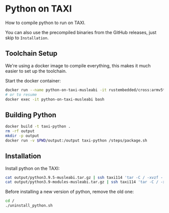 # Python on TAXI
How to compile python to run on TAXI.

You can also use the precompiled binaries from the GitHub releases, just skip to `Installation`.


## Toolchain Setup
We're using a docker image to compile everything, this makes it much easier to set up the toolchain.

Start the docker container:
```bash
docker run --name python-on-taxi-musleabi -it rustembedded/cross:armv5te-unknown-linux-musleabi /bin/bash
# or to resume
docker exec -it python-on-taxi-musleabi bash
```

## Building Python
```bash
docker build -t taxi-python .
rm -rf output
mkdir -p output
docker run -v $PWD/output:/output taxi-python /steps/package.sh
```

## Installation
Install python on the TAXI:
```bash
cat output/python3.9.5-musleabi.tar.gz | ssh taxi114 'tar -C / -xvzf -'
cat output/python3.9-modules-musleabi.tar.gz | ssh taxi114 'tar -C / -xvzf -'
```

Before installing a new version of python, remove the old one:
```bash
cd /
./uninstall_python.sh
```
